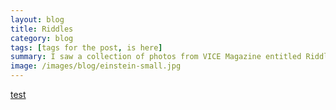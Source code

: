```yaml
---
layout: blog
title: Riddles
category: blog
tags: [tags for the post, is here]  
summary: I saw a collection of photos from VICE Magazine entitled Riddles. Here are a few of mine.
image: /images/blog/einstein-small.jpg
---
```


<a href="google.com">test</a>
